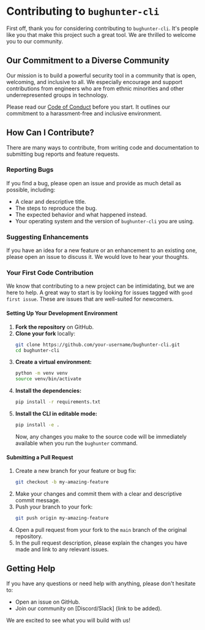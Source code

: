 # Contributing to `bughunter-cli`

First off, thank you for considering contributing to `bughunter-cli`. It's people like you that make this project such a great tool. We are thrilled to welcome you to our community.

## Our Commitment to a Diverse Community

Our mission is to build a powerful security tool in a community that is open, welcoming, and inclusive to all. We especially encourage and support contributions from engineers who are from ethnic minorities and other underrepresented groups in technology.

Please read our [Code of Conduct](./CODE_OF_CONDUCT.md) before you start. It outlines our commitment to a harassment-free and inclusive environment.

## How Can I Contribute?

There are many ways to contribute, from writing code and documentation to submitting bug reports and feature requests.

### Reporting Bugs

If you find a bug, please open an issue and provide as much detail as possible, including:
*   A clear and descriptive title.
*   The steps to reproduce the bug.
*   The expected behavior and what happened instead.
*   Your operating system and the version of `bughunter-cli` you are using.

### Suggesting Enhancements

If you have an idea for a new feature or an enhancement to an existing one, please open an issue to discuss it. We would love to hear your thoughts.

### Your First Code Contribution

We know that contributing to a new project can be intimidating, but we are here to help. A great way to start is by looking for issues tagged with `good first issue`. These are issues that are well-suited for newcomers.

#### Setting Up Your Development Environment

1.  **Fork the repository** on GitHub.
2.  **Clone your fork** locally:
    ```bash
    git clone https://github.com/your-username/bughunter-cli.git
    cd bughunter-cli
    ```
3.  **Create a virtual environment:**
    ```bash
    python -m venv venv
    source venv/bin/activate
    ```
4.  **Install the dependencies:**
    ```bash
    pip install -r requirements.txt
    ```
5.  **Install the CLI in editable mode:**
    ```bash
    pip install -e .
    ```
    Now, any changes you make to the source code will be immediately available when you run the `bughunter` command.

#### Submitting a Pull Request

1.  Create a new branch for your feature or bug fix:
    ```bash
    git checkout -b my-amazing-feature
    ```
2.  Make your changes and commit them with a clear and descriptive commit message.
3.  Push your branch to your fork:
    ```bash
    git push origin my-amazing-feature
    ```
4.  Open a pull request from your fork to the `main` branch of the original repository.
5.  In the pull request description, please explain the changes you have made and link to any relevant issues.

## Getting Help

If you have any questions or need help with anything, please don't hesitate to:
*   Open an issue on GitHub.
*   Join our community on [Discord/Slack] (link to be added).

We are excited to see what you will build with us!
